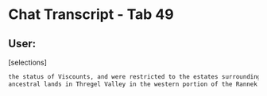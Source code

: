# Chat Transcript - Tab 49

## User:


[selections]  
```markdown
the status of Viscounts, and were restricted to the estates surrounding their
ancestral lands in Thregel Valley in the western portion of the Rannek March.

```


